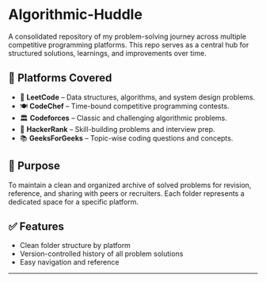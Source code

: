 # Algorithmic-Huddle

A consolidated repository of my problem-solving journey across multiple competitive programming platforms. This repo serves as a central hub for structured solutions, learnings, and improvements over time.

## 📂 Platforms Covered

- 📘 **LeetCode** – Data structures, algorithms, and system design problems.
- 🍽️ **CodeChef** – Time-bound competitive programming contests.
- 🏛️ **Codeforces** – Classic and challenging algorithmic problems.
- 💼 **HackerRank** – Skill-building problems and interview prep.
- 📚 **GeeksForGeeks** – Topic-wise coding questions and concepts.

## 🚀 Purpose

To maintain a clean and organized archive of solved problems for revision, reference, and sharing with peers or recruiters. Each folder represents a dedicated space for a specific platform.

## ✅ Features

- Clean folder structure by platform
- Version-controlled history of all problem solutions
- Easy navigation and reference

---